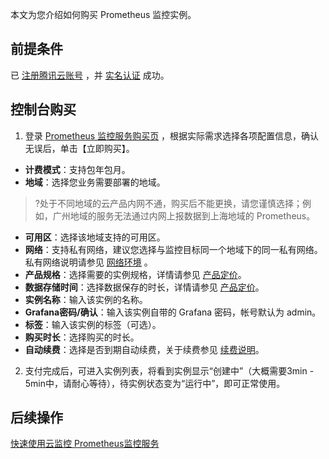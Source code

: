 本文为您介绍如何购买 Prometheus 监控实例。


## 前提条件
已 [注册腾讯云账号](https://cloud.tencent.com/document/product/378/17985) ，并 [实名认证](https://cloud.tencent.com/document/product/378/3629) 成功。

## 控制台购买
1. 登录 [ Prometheus 监控服务购买页](https://buy.cloud.tencent.com/prometheus) ，根据实际需求选择各项配置信息，确认无误后，单击【立即购买】。
 - **计费模式**：支持包年包月。
 - **地域**：选择您业务需要部署的地域。
 >?处于不同地域的云产品内网不通，购买后不能更换，请您谨慎选择；例如，广州地域的服务无法通过内网上报数据到上海地域的 Prometheus。
 - **可用区**：选择该地域支持的可用区。
 - **网络**：支持私有网络，建议您选择与监控目标同一个地域下的同一私有网络。私有网络说明请参见 [网络环境](https://cloud.tencent.com/document/product/213/5227) 。
 - **产品规格**：选择需要的实例规格，详情请参见 [产品定价](https://cloud.tencent.com/document/product/248/50134)。
 - **数据存储时间**：选择数据保存的时长，详情请参见 [产品定价](https://cloud.tencent.com/document/product/248/50134)。
 - **实例名称**：输入该实例的名称。
 - **Grafana密码/确认**：输入该实例自带的 Grafana 密码，帐号默认为 admin。
 - **标签**：输入该实例的标签（可选）。
 - **购买时长**：选择购买的时长。
 - **自动续费**：选择是否到期自动续费，关于续费参见 [续费说明](https://cloud.tencent.com/document/product/248/50138)。
2. 支付完成后，可进入实例列表，将看到实例显示“创建中”（大概需要3min - 5min中，请耐心等待），待实例状态变为“运行中”，即可正常使用。




## 后续操作
 [快速使用云监控 Prometheus监控服务](https://cloud.tencent.com/document/product/248/48688)
